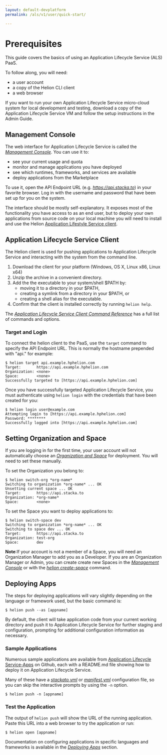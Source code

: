 ```yaml
---
layout: default-devplatform
permalink: /als/v1/user/quick-start/

---
```

<!--PUBLISHED-->

Prerequisites[](#index-0 "Permalink to this headline")
=====================================================

This guide covers the basics of using an Application Lifecycle Service (ALS) PaaS.

To follow along,
you will need:

-   a user account
-   a copy of the Helion CLI client
-   a web browser

If you want to run your own Application Lifecycle Service micro-cloud system for local
development and testing,  download a copy of the Application Lifecycle Service
VM  and follow the
setup instructions in the Admin Guide.

Management Console[](#management-console "Permalink to this headline")
-----------------------------------------------------------------------

The web interface for Application Lifecycle Service is called the [*Management
Console*](/als/v1/admin/console/customize/#management-console). You can use it to:

-   see your current usage and quota
-   monitor and manage applications you have deployed
-   see which runtimes, frameworks, and services are available
-   deploy applications from the Marketplace

To use it, open the API Endpoint URL (e.g. *https://api.stacka.to*) in
your favorite browser. Log in with the username and password that have
been set up for you on the system.

The interface should be mostly self-explanatory. It exposes most of the
functionality you have access to as an end user, but to deploy your own
applications from source code on your local machine you will need to install and use
the Helion [Application Lifestyle Service client](/als/v1/user/client/#helion-client-setup).

Application Lifecycle Service Client[](#helion-client "Permalink to this headline")
-----------------------------------------------------------------

The Helion client is used for pushing
applications to Application Lifecycle Service and interacting with the system from the
command line.

1.  Download the client for your platform (Windows, OS X, Linux x86,
    Linux x64)
2.  Unzip the archive in a convenient directory.
3.  Add the the executable to your system/shell \$PATH by:
	- moving it to a directory in your \$PATH,
	-   creating a symlink from a directory in your \$PATH, or
	-   creating a shell alias for the executable.
4.  Confirm that the client is installed correctly by running
    `helion help`.

The [*Application Lifecycle Service Client Command
Reference*](/als/v1/user/reference/client-ref/#command-ref-client) has a full
list of commands and options.

### Target and Login[](#target-and-login "Permalink to this headline")

To connect the helion client to the PaaS, use
the `target` command to specify the API Endpoint
URL. This is normally the hostname prepended with "api." for example:

	$ helion target api.example.hphelion.com
	Target:       https://api.example.hphelion.com
	Organization: <none>
	Space:        <none>
	Successfully targeted to [https://api.example.hphelion.com]

Once you have successfully targeted Application Lifecycle Service, you must authenticate
using `helion login` with the credentials that
have been created for you:

	$ helion login user@example.com
	Attempting login to [https://api.example.hphelion.com]
	Password: ********
	Successfully logged into [https://api.example.hphelion.com]


Setting Organization and Space[](#setting-organization-and-space "Permalink to this headline")
-----------------------------------------------------------------------------------------------

If you are logging in for the first time, your user account will not
automatically choose an [*Organization and
Space*](/als/v1/user/deploy/orgs-spaces/#orgs-spaces) for deployment. You will need to set these manually.

To set the Organization you belong to:

    $ helion switch-org *org-name*
    Switching to organization *org-name* ... OK
    Unsetting current space ... OK
    Target:       https://api.stacka.to
    Organization: *org-name*
    Space:        <none>

To set the Space you want to deploy applications to:

    $ helion switch-space dev
    Switching to organization *org-name* ... OK
    Switching to space dev ... OK
    Target:       https://api.stacka.to
    Organization: test-org
    Space:        dev

**Note**:If your account is not a member of a Space, you will need an
Organization Manager to add you as a Developer. If you are an
Organization Manager or Admin, you can create create new Spaces in the
[*Management Console*](/als/v1/admin/console/customize/#user-console-space) or with
the [*helion
create-space*](/als/v1/user/reference/client-ref/#command-create-space)
command.

Deploying Apps[](#deploying-apps "Permalink to this headline")
---------------------------------------------------------------

The steps for deploying applications will vary slightly depending on the
language or framework used, but the basic command is:

	$ helion push --as [appname]

By default, the client will take application code from your current
working directory and push it to Application Lifecycle Service for further staging and
configuration, prompting for additional configuration information as
necessary.

### Sample Applications[](#sample-applications "Permalink to this headline")

Numerous sample applications are available from
[Application Lifecycle Service-Apps](https://github.com/stackato-Apps) on Github, each with a
README.md file showing how to deploy it on Application Lifecycle Service.

Many of these have a
[*stackato.yml*](/als/v1/user/deploy/stackatoyml/#stackato-yml) or
[*manifest.yml*](/als/v1/user/deploy/manifestyml/#manifest-yml) configuration
file, so you can skip the interactive prompts by using the
`-n` option.

	$ helion push -n [appname]

### Test the Application[](#test-the-application "Permalink to this headline")

The output of `helion push` will show the URL of
the running application. Paste this URL into a web browser to try the
application or run:

	$ helion open [appname]

Documentation on configuring applications in specific languages and
frameworks is available in the [*Deploying Apps*](/als/v1/user/deploy/#deploying-apps) section.

